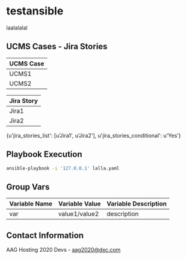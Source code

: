 # testansible

laalalalal

## UCMS Cases - Jira Stories



| UCMS Case |
| ----------------- |
| UCMS1 |
| UCMS2 |



| Jira Story |
| ----------------- |
| Jira1 |
| Jira2 |

{u'jira_stories_list': [u'Jira1', u'Jira2'], u'jira_stories_conditional': u'Yes'}

## Playbook Execution
```bash
ansible-playbook -i '127.0.0.1' lalla.yaml
```




## Group Vars

| Variable Name | Variable Value | Variable Description |
| ----------------- | ----------------- | ----------------- |
| var | value1/value2 | description |



## Contact Information

AAG Hosting 2020 Devs - aag2020@dxc.com